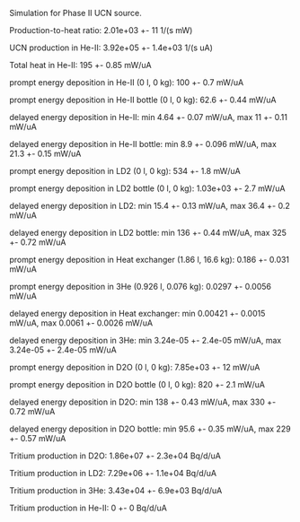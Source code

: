Simulation for Phase II UCN source.

Production-to-heat ratio:
2.01e+03 +- 11 1/(s mW)

UCN production in He-II:
3.92e+05 +- 1.4e+03 1/(s uA)

Total heat in He-II:
195 +- 0.85 mW/uA

prompt energy deposition in He-II (0 l, 0 kg):
100 +- 0.7 mW/uA

prompt energy deposition in He-II bottle (0 l, 0 kg):
62.6 +- 0.44 mW/uA

delayed energy deposition in He-II:
min 4.64 +- 0.07 mW/uA, max 11 +- 0.11 mW/uA

delayed energy deposition in He-II bottle:
min 8.9 +- 0.096 mW/uA, max 21.3 +- 0.15 mW/uA

prompt energy deposition in LD2 (0 l, 0 kg):
534 +- 1.8 mW/uA

prompt energy deposition in LD2 bottle (0 l, 0 kg):
1.03e+03 +- 2.7 mW/uA

delayed energy deposition in LD2:
min 15.4 +- 0.13 mW/uA, max 36.4 +- 0.2 mW/uA

delayed energy deposition in LD2 bottle:
min 136 +- 0.44 mW/uA, max 325 +- 0.72 mW/uA

prompt energy deposition in Heat exchanger (1.86 l, 16.6 kg):
0.186 +- 0.031 mW/uA

prompt energy deposition in 3He (0.926 l, 0.076 kg):
0.0297 +- 0.0056 mW/uA

delayed energy deposition in Heat exchanger:
min 0.00421 +- 0.0015 mW/uA, max 0.0061 +- 0.0026 mW/uA

delayed energy deposition in 3He:
min 3.24e-05 +- 2.4e-05 mW/uA, max 3.24e-05 +- 2.4e-05 mW/uA

prompt energy deposition in D2O (0 l, 0 kg):
7.85e+03 +- 12 mW/uA

prompt energy deposition in D2O bottle (0 l, 0 kg):
820 +- 2.1 mW/uA

delayed energy deposition in D2O:
min 138 +- 0.43 mW/uA, max 330 +- 0.72 mW/uA

delayed energy deposition in D2O bottle:
min 95.6 +- 0.35 mW/uA, max 229 +- 0.57 mW/uA

Tritium production in D2O:
1.86e+07 +- 2.3e+04 Bq/d/uA

Tritium production in LD2:
7.29e+06 +- 1.1e+04 Bq/d/uA

Tritium production in 3He:
3.43e+04 +- 6.9e+03 Bq/d/uA

Tritium production in He-II:
0 +- 0 Bq/d/uA


